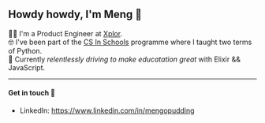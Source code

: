 ## Howdy howdy, I'm Meng 🤠 
👨‍💻 I'm a Product Engineer at [Xplor](https://ourxplor.com/).<br />
🤓 I've been part of the [CS In Schools](https://csinschools.com/) programme where I taught two terms of Python.<br />
🚀 Currently *relentlessly driving to make educatation great* with Elixir && JavaScript.<br />

-------------------------

#### Get in touch 👋
- LinkedIn: https://www.linkedin.com/in/mengopudding <br />
